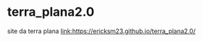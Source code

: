 # terra_plana2.0
 site da terra plana
<a href="https://ericksm23.github.io/terra_plana2.0/">link:https://ericksm23.github.io/terra_plana2.0/</a>
